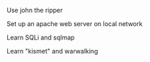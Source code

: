 Use john the ripper

Set up an apache web server on local network

Learn SQLi and sqlmap

Learn "kismet" and warwalking
